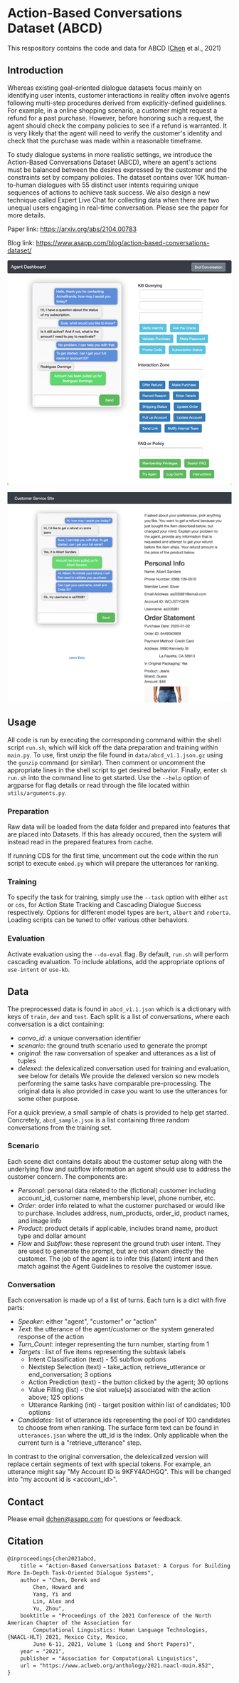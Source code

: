 # Action-Based Conversations Dataset (ABCD)
This respository contains the code and data for ABCD ([Chen](https://twitter.com/derekchen14) et al., 2021)

## Introduction

Whereas existing goal-oriented dialogue datasets focus mainly on identifying user intents, customer interactions in reality often involve agents following multi-step procedures derived from explicitly-defined guidelines. For example, in a online shopping scenario, a customer might request a refund for a past purchase.  However, before honoring such a request, the agent should check the company policies to see if a refund is warranted.  It is very likely that the agent will need to verify the customer's identity and check that the purchase was made within a reasonable timeframe.

To study dialogue systems in more realistic settings, we introduce the Action-Based Conversations Dataset (ABCD), where an agent's actions must be balanced between the desires expressed by the customer and the constraints set by company policies.  The dataset contains over 10K human-to-human dialogues with 55 distinct user intents requiring unique sequences of actions to achieve task success.  We also design a new technique called Expert Live Chat for collecting data when there are two unequal users engaging in real-time conversation.  Please see the paper for more details.

Paper link: https://arxiv.org/abs/2104.00783

Blog link: https://www.asapp.com/blog/action-based-conversations-dataset/

![Agent Dashboard](/data/images/agent_dashboard.png)

![Customer Site](/data/images/customer_site.png)

## Usage
All code is run by executing the corresponding command within the shell script `run.sh`, which will kick off the data preparation and training within `main.py`.  To use, first unzip the file found in `data/abcd_v1.1.json.gz` using the `gunzip` command (or similar).  Then comment or uncomment the appropriate lines in the shell script to get desired behavior. Finally, enter `sh run.sh` into the command line to get started.  Use the `--help` option of argparse for flag details or read through the file located within `utils/arguments.py`.

### Preparation
Raw data will be loaded from the data folder and prepared into features that are placed into Datasets.  If this has already occured, then the system will instead read in the prepared features from cache.

If running CDS for the first time, uncomment out the code within the run script to execute `embed.py` which will prepare the utterances for ranking.  

### Training
To specify the task for training, simply use the `--task` option with either `ast` or `cds`, for Action State Tracking and Cascading Dialogue Success respectively.  Options for different model types are `bert`, `albert` and `roberta`.  Loading scripts can be tuned to offer various other behaviors.

### Evaluation
Activate evaluation using the `--do-eval` flag.  By default, `run.sh` will perform cascading evaluation.  To include ablations, add the appropriate options of `use-intent` or `use-kb`.

## Data
The preprocessed data is found in `abcd_v1.1.json` which is a dictionary with keys of `train`, `dev` and `test`.
Each split is a list of conversations, where each conversation is a dict containing:
  - _convo_id_: a unique conversation identifier
  - _scenario_: the ground truth scenario used to generate the prompt
  - _original_: the raw conversation of speaker and utterances as a list of tuples
  - _delexed_: the delexicalized conversation used for training and evaluation, see below for details
We provide the delexed version so new models performing the same tasks have comparable pre-processing.  The original data is also provided in case you want to use the utterances for some other purpose.

For a quick preview, a small sample of chats is provided to help get started. Concretely, `abcd_sample.json` is a list containing three random conversations from the training set.

### Scenario
Each scene dict contains details about the customer setup along with the underlying flow and subflow information an agent should use to address the customer concern. The components are:
  - _Personal_: personal data related to the (fictional) customer including account_id, customer name, membership level, phone number, etc.
  - _Order_: order info related to what the customer purchased or would like to purchase.  Includes address, num_products, order_id, product names, and image info
  - _Product_: product details if applicable, includes brand name, product type and dollar amount
  - _Flow_ and _Subflow_: these represent the ground truth user intent.  They are used to generate the prompt, but are not shown directly the customer.  The job of the agent is to infer this (latent) intent and then match against the Agent Guidelines to resolve the customer issue.

### Conversation
Each conversation is made up of a list of turns.  Each turn is a dict with five parts:
  - _Speaker_: either "agent", "customer" or "action"
  - _Text_: the utterance of the agent/customer or the system generated response of the action
  - _Turn_Count_: integer representing the turn number, starting from 1
  - _Targets_ : list of five items representing the subtask labels
      * Intent Classification (text) - 55 subflow options
      * Nextstep Selection (text) - take_action, retrieve_utterance or end_conversation; 3 options
      * Action Prediction (text) - the button clicked by the agent; 30 options
      * Value Filling (list) - the slot value(s) associated with the action above; 125 options
      * Utterance Ranking (int) - target position within list of candidates; 100 options
  - _Candidates_: list of utterance ids representing the pool of 100 candidates to choose from when ranking. The surface form text can be found in `utterances.json` where the utt_id is the index. Only applicable when the current turn is a "retrieve_utterance" step.

In contrast to the original conversation, the delexicalized version will replace certain segments of text with special tokens.  For example, an utterance might say "My Account ID is 9KFY4AOHGQ".  This will be changed into "my account id is <account_id>".

## Contact
Please email dchen@asapp.com for questions or feedback.

## Citation
```
@inproceedings{chen2021abcd,
    title = "Action-Based Conversations Dataset: A Corpus for Building More In-Depth Task-Oriented Dialogue Systems",
    author = "Chen, Derek and
        Chen, Howard and
        Yang, Yi and
        Lin, Alex and
        Yu, Zhou",
    booktitle = "Proceedings of the 2021 Conference of the North American Chapter of the Association for 
    	Computational Linguistics: Human Language Technologies, {NAACL-HLT} 2021, Mexico City, Mexico,
    	June 6-11, 2021, Volume 1 (Long and Short Papers)",
    year = "2021",
    publisher = "Association for Computational Linguistics",
    url = "https://www.aclweb.org/anthology/2021.naacl-main.852",
}
```
